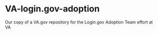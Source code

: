 # VA-login.gov-adoption
Our copy of a VA.gov repository for the Login.gov Adoption  Team effort at VA
